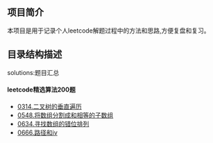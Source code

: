 ## 项目简介
本项目是用于记录个人leetcode解题过程中的方法和思路,方便复盘和复习。

## 目录结构描述
solutions:题目汇总




#### leetcode精选算法200题

- [0314.二叉树的垂直遍历](./solutions/DataStructure/tree/binary_tree_vertical_order_traversal.java)
- [0548.将数组分割成和相等的子数组](./solutions/Algorithm/divide/split_array_with_equal_sum.java)
- [0634.寻找数组的错位排列](./solutions/Algorithm/dp/find_the_derangement_of_an_array.java)
- [0666.路径和iv](./solutions/DataStructure/tree/path_sum_iv.java)